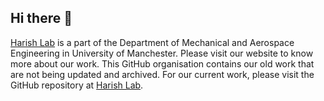 ## Hi there 👋

<!--

**Here are some ideas to get you started:**

🙋‍♀️ A short introduction - what is your organization all about?
🌈 Contribution guidelines - how can the community get involved?
👩‍💻 Useful resources - where can the community find your docs? Is there anything else the community should know?
🍿 Fun facts - what does your team eat for breakfast?
🧙 Remember, you can do mighty things with the power of [Markdown](https://docs.github.com/github/writing-on-github/getting-started-with-writing-and-formatting-on-github/basic-writing-and-formatting-syntax)
-->

[Harish Lab](https://www.harishlab.com) is a part of the Department of Mechanical and Aerospace Engineering in University of Manchester. Please visit our website to know more about our work. This GitHub organisation contains our old work that are not being updated and archived. For our current work, please visit the GitHub repository at [Harish Lab](https://github.com/Harish-Research-Lab).
